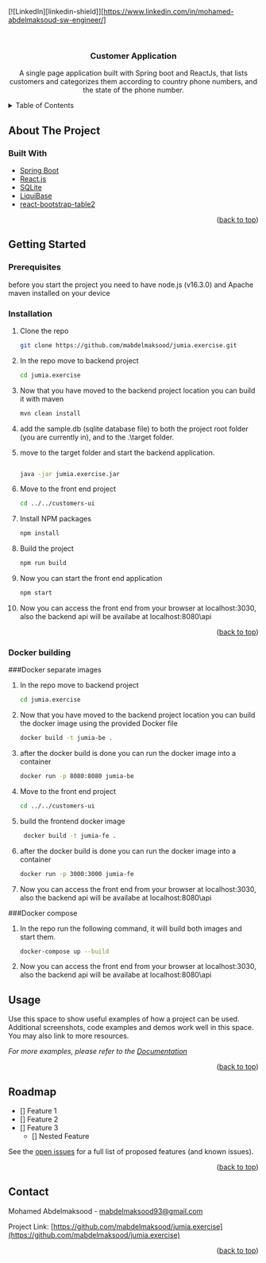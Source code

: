 <div id="top"></div>

[![LinkedIn][linkedin-shield]][https://www.linkedin.com/in/mohamed-abdelmaksoud-sw-engineer/]


<br />

<h3 align="center">Customer Application</h3>

  <p align="center">
    A single page application built with Spring boot and ReactJs,
    that lists customers and categorizes them according to country phone numbers,
    and the state of the phone number.
  </p>
</div>



<!-- TABLE OF CONTENTS -->
<details>
  <summary>Table of Contents</summary>
  <ol>
    <li>
      <a href="#about-the-project">About The Project</a>
      <ul>
        <li><a href="#built-with">Built With</a></li>
      </ul>
    </li>
    <li>
      <a href="#getting-started">Getting Started</a>
      <ul>
        <li><a href="#prerequisites">Prerequisites</a></li>
        <li><a href="#installation">Installation</a></li>
		<li><a href="#docker-building">Installation</a></li>
		<li><a href="#docker-separate-images">Prerequisites</a></li>
		<li><a href="#docker-compose">Installation</a></li>
	  </ul>
    </li>
    <li><a href="#usage">Usage</a></li>
    <li><a href="#roadmap">Roadmap</a></li>
    <li><a href="#contact">Contact</a></li>
  </ol>
</details>



<!-- ABOUT THE PROJECT -->
## About The Project



### Built With

* [Spring Boot](https://spring.io/projects/spring-boot)
* [React.js](https://reactjs.org/)
* [SQLite](https://www.sqlite.org/index.html)
* [LiquiBase](https://www.liquibase.org/)
* [react-bootstrap-table2](https://react-bootstrap-table.github.io/react-bootstrap-table2/)

<p align="right">(<a href="#top">back to top</a>)</p>



<!-- GETTING STARTED -->
## Getting Started

### Prerequisites

before you start the project you need to have node.js (v16.3.0) and Apache maven installed on your device

### Installation


1. Clone the repo
   ```sh
   git clone https://github.com/mabdelmaksood/jumia.exercise.git
   ```
2. In the repo move to backend project
	```sh
	cd jumia.exercise
	```
3. Now that you have moved to the backend project location you can build it with maven
	```sh
	mvn clean install
	```
4. add the sample.db (sqlite database file) to both the project root folder (you are currently in), and to the .\target folder.

5. move to the target folder and start the backend application.
	```sh
	
	java -jar jumia.exercise.jar
	```
6. Move to the front end project
	```sh
	cd ../../customers-ui
	```
7. Install NPM packages
   ```sh
   npm install
   ```
8. Build the project 
   ```sh
   npm run build
   ```
9. Now you can start the front end application
	```sh
	npm start
	```
10. Now you can access the front end from your browser at localhost:3030, also the backend api will be availabe at localhost:8080\api
<p align="right">(<a href="#top">back to top</a>)</p>

### Docker building
###Docker separate images

1. In the repo move to backend project
	```sh
	cd jumia.exercise
	```
2. Now that you have moved to the backend project location you can build the docker image using the provided Docker file
	```sh
	docker build -t jumia-be .
	```

3. after the docker build is done you can run the docker image into a container
	```sh
	docker run -p 8080:8080 jumia-be
	```
6. Move to the front end project
	```sh
	cd ../../customers-ui
	```
7. build the frontend docker image
   ```sh
	docker build -t jumia-fe .  
   ```
8. after the docker build is done you can run the docker image into a container 
   ```sh
   docker run -p 3000:3000 jumia-fe
   ```
9. Now you can access the front end from your browser at localhost:3030, also the backend api will be availabe at localhost:8080\api

###Docker compose

1. In the repo run the following command, it will build both images and start them.
	```sh
	docker-compose up --build   
	```
2. Now you can access the front end from your browser at localhost:3030, also the backend api will be availabe at localhost:8080\api


<!-- USAGE EXAMPLES -->
## Usage

Use this space to show useful examples of how a project can be used. Additional screenshots, code examples and demos work well in this space. You may also link to more resources.

_For more examples, please refer to the [Documentation](https://example.com)_

<p align="right">(<a href="#top">back to top</a>)</p>



<!-- ROADMAP -->
## Roadmap

- [] Feature 1
- [] Feature 2
- [] Feature 3
    - [] Nested Feature

See the [open issues](https://github.com/mabdelmaksood/jumia.exercise/issues) for a full list of proposed features (and known issues).

<p align="right">(<a href="#top">back to top</a>)</p>



<!-- CONTACT -->
## Contact

Mohamed Abdelmaksood  - mabdelmaksood93@gmail.com

Project Link: [https://github.com/mabdelmaksood/jumia.exercise](https://github.com/mabdelmaksood/jumia.exercise)

<p align="right">(<a href="#top">back to top</a>)</p>




